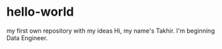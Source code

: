 # hello-world
my first own repository with my ideas
Hi, my name's Takhir. I'm beginning Data Engineer.
